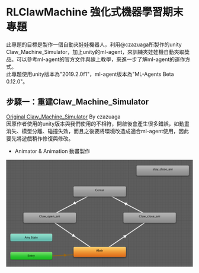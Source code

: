 # RLClawMachine 強化式機器學習期末專題

此專題的目標是製作一個自動夾娃娃機器人，利用@czazuaga所製作的unity Claw_Machine_Simulator，加上unity的ml-agent，來訓練夾娃娃機自動夾取獎品。可以參考ml-agent的官方文件與線上教學，來進一步了解ml-agent的運作方式。    
此專題使用unity版本為"2019.2.0f1"，ml-agent版本為"ML-Agents Beta 0.12.0"。    

## 步驟一：重建Claw_Machine_Simulator

[Original Claw_Machine_Simulator](https://github.com/czazuaga/Claw_Machine_Simulator) By czazuaga    
因原作者使用的unity版本與我們使用的不相符，開啟後會產生很多錯誤，如動畫消失、模型分離、碰撞失效，而且之後要將環境改造成適合ml-agent使用，因此要先將遊戲稍作修復與修改。 

* Animator & Animation 動畫製作    
<img src="Pictures/Animator.png" align="middle" width="3000"/>